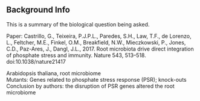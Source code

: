 ## Background Info

This is a summary of the biological question being asked.

Paper: Castrillo, G., Teixeira, P.J.P.L., Paredes, S.H., Law, T.F., de Lorenzo, L., Feltcher, M.E., Finkel, O.M., Breakfield, N.W., Mieczkowski, P., Jones, C.D., Paz-Ares, J., Dangl, J.L., 2017. Root microbiota drive direct integration of phosphate stress and immunity. Nature 543, 513–518. doi:10.1038/nature21417


Arabidopsis thaliana, root microbiome \
Mutants: Genes related to phosphate stress response (PSR); knock-outs \
Conclusion by authors: the disruption of PSR genes altered the root microbiome
